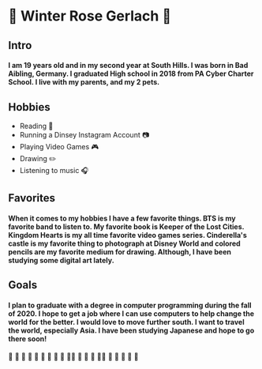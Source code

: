 # :purple_heart: Winter Rose Gerlach :purple_heart:

## Intro
#### I am 19 years old and in my second year at South Hills. I was born in Bad Aibling, Germany. I graduated High school in 2018 from PA Cyber Charter School. I live with my parents, and my 2 pets. 

## Hobbies
* Reading :blue_book:
* Running a Dinsey Instagram Account :camera:
* Playing Video Games :video_game:
* Drawing :pencil2:
* Listening to music :headphones:

## Favorites
#### When it comes to my hobbies I have a few favorite things. BTS is my favorite band to listen to. My favorite book is Keeper of the Lost Cities. Kingdom Hearts is my all time favorite video games series. Cinderella's castle is my favorite thing to photograph at Disney World and colored pencils are my favorite medium for drawing. Although, I have been studying some digital art lately. 

## Goals
#### I plan to graduate with a degree in computer programming during the fall of 2020. I hope to get a job where I can use computers to help change the world for the better. I would love to move further south. I want to travel the world, especially Asia.  I have been studying Japanese and hope to go there soon!

:purple_heart: :purple_heart: :purple_heart: :purple_heart: :purple_heart: :purple_heart: :purple_heart: :purple_heart: :purple_heart: :purple_heart::purple_heart: :purple_heart: :purple_heart: :purple_heart: :purple_heart::purple_heart: :purple_heart: :purple_heart: :purple_heart: :purple_heart: :purple_heart: